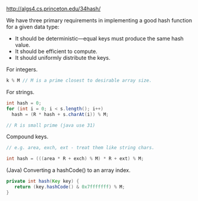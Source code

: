 http://algs4.cs.princeton.edu/34hash/

We have three primary requirements in implementing a good hash function for a given data type:
- It should be deterministic—equal keys must produce the same hash value.
- It should be efficient to compute.
- It should uniformly distribute the keys.

For integers.

```java
k % M // M is a prime closest to desirable array size.
```

For strings.

```java
int hash = 0;
for (int i = 0; i < s.length(); i++)
  hash = (R * hash + s.charAt(i)) % M;

// R is small prime (java use 31)
```

Compound keys.

```java
// e.g. area, exch, ext - treat them like string chars.

int hash = (((area * R + exch) % M) * R + ext) % M; 
```

(Java) Converting a hashCode() to an array index.

```java
private int hash(Key key) {
   return (key.hashCode() & 0x7fffffff) % M;
}
```
